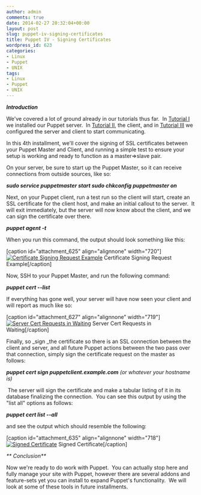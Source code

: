 ```yaml
---
author: admin
comments: true
date: 2014-02-27 20:32:04+00:00
layout: post
slug: puppet-iv-signing-certificates
title: Puppet IV - Signing Certificates
wordpress_id: 623
categories:
- Linux
- Puppet
- UNIX
tags:
- Linux
- Puppet
- UNIX
---
```


_**Introduction**_

We've covered a lot of ground already in our tutorials thus far.  In [Tutorial I](http://questy.org/2014/01/puppet-i-installation/) we installed our Puppet server.  In [Tutorial II](http://questy.org/2014/01/puppet-ii-client-installation/), the client, and in [Tutorial III](http://questy.org/2014/02/puppet-iii-initial-configuration/) we configured the server and client to start communicating.

In this 4th installment, we'll cover the signing of SSL certificates between your Puppet Master and Client, and running a simple test to ensure your setup is working and ready to function as a master=>slave pair.

On your server, be sure to start up the Puppet Master, so it can receive connections from outside sources, like so:


_**sudo service puppetmaster start
sudo chkconfig puppetmaster on**_


Next, on your Puppet client, run a test run so the client will start, create an SSL certificate for the client host, and make an initial callout to the server.  It will exit immediately, but the server will now know about the client, and we can sign the certificate over there.


_**puppet agent -t**_


When you run this command, the output should look something like this:

[caption id="attachment_625" align="alignnone" width="720"][![Certificate Signing Request Example](http://questy.org/wp-content/uploads/2014/02/agent_cert.png)](http://questy.org/wp-content/uploads/2014/02/agent_cert.png) Certificate Signing Request Example[/caption]

Now, SSH to your Puppet Master, and run the following command:


_**puppet cert --list**_


If everything has gone well, your server will have now seen your client and will report as much like so:

[caption id="attachment_627" align="alignnone" width="719"][![Server Cert Requests in Waiting](http://questy.org/wp-content/uploads/2014/02/server_cert.png)](http://questy.org/wp-content/uploads/2014/02/server_cert.png) Server Cert Requests in Waiting[/caption]

Finally, so _sign _the certificate so there is an SSL connection between the client and server, and all future Puppet actions between the two pass over that connection, simply sign the certificate request on the master as follows:


_**puppet cert sign puppetclient.example.com**_
_(or whatever your hostname is)_


 The server will sign the certificate and make a tabular listing of it in its database finalizing the connection.  You can see this output by using the "list all" options as follows:


_**puppet cert list --all**_


and see the output which should resemble the following:

[caption id="attachment_635" align="alignnone" width="718"][![Signed Certificate](http://questy.org/wp-content/uploads/2014/02/signed_cert.png)](http://questy.org/wp-content/uploads/2014/02/signed_cert.png) Signed Certificate[/caption]

_**
Conclusion**_

Now we're ready to do work with Puppet.  You can actually stop here and fully manage your site with Puppet, however there are several addons and feature-sets yet you can install to expand Puppet's functionality.  We will look at some of these tools in future installments.
